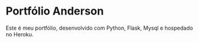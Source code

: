# Portfólio Anderson
Este é meu portfólio, desenvolvido com Python, Flask, Mysql e hospedado no Heroku.
